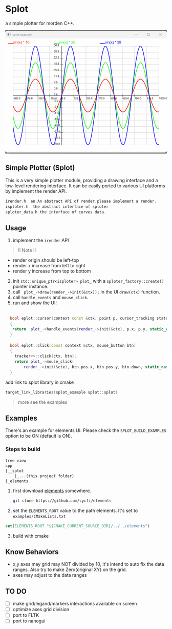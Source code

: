 # Splot

a simple plotter for morden C++.

![splot.jpg](screenshots/splot_demo.gif)

Simple Plotter (Splot)
------
This is a very simple plotter module, providing a drawing interface and a low-level rendering interface.
It can be easily ported to various UI platforms by implement the render API.

```asm
irender.h  an An abstract API of render,please implement a render.
isploter.h  the abstract interface of sploter
sploter_data.h the interface of curves data.
```

## Usage

1. implement the `irender` API
  > !! Note !!
  - render origin should be left-top
  - render x increase from left to right
  - render y increase from top to bottom
2. init `std::unique_ptr<isploter> plot_` with a `sploter_factory::create()` pointer instance.
2. call ` plot_->draw(render_->init(&ctx));` in the UI `draw(ctx)` function.
3. call `handle_events` and `mouse_click`.
4. run and show the UI!
```c++

  bool eplot::cursor(context const &ctx, point p, cursor_tracking status)
  {
   return  plot_->handle_events(render_->init(&ctx), p.x, p.y, static_cast<isploter::cursor_tracking>(status));
  }

  bool eplot::click(const context &ctx, mouse_button btn)
  {
    tracker<>::click(ctx, btn);
    return plot_->mouse_click(
        render_->init(&ctx), btn.pos.x, btn.pos.y, btn.down, static_cast<isploter::mouse_key>(btn.state));
  }
```

add link to splot library in cmake
```asm
target_link_libraries(splot_example splot::splot)
```

> more see the examples


## Examples

There's an example for elements UI. 
Please check the `SPLOT_BUILD_EXAMPLES` option to be ON (default is ON).

### Steps to build

```
tree view
cpp
|__splot 
    |_...(this project folder)
|_elements
```

1. first download [elements](https://github.com/cycfi/elements) somewhere.
   ```bash
   git clone https://github.com/cycfi/elements 
    ```
2. set the `ELEMENTS_ROOT` value to the path elements. It's set to `examples/CMakeLists.txt`

```cmake
set(ELEMENTS_ROOT "${CMAKE_CURRENT_SOURCE_DIR}/../../elements")
```
3. build with cmake

## Know Behaviors 

- x,y axes may grid may NOT divided by 10, it's intend to auto fix the data ranges. 
Also try to make Zero(original XY) on the grid.
- axes may adjust to the data ranges


## TO DO 

* [ ] make grid/legand/markers interactions available on screen
* [ ] optimize axes grid division
* [ ] port to FLTK 
* [ ] port to nanogui 